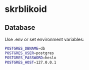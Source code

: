 # skrblikoid
## Database
Use .env or set environment variables:
```bash
POSTGRES_DBNAME=db
POSTGRES_USER=postgres
POSTGRES_PASSWORD=heslo
POSTGRES_HOST=127.0.0.1
```